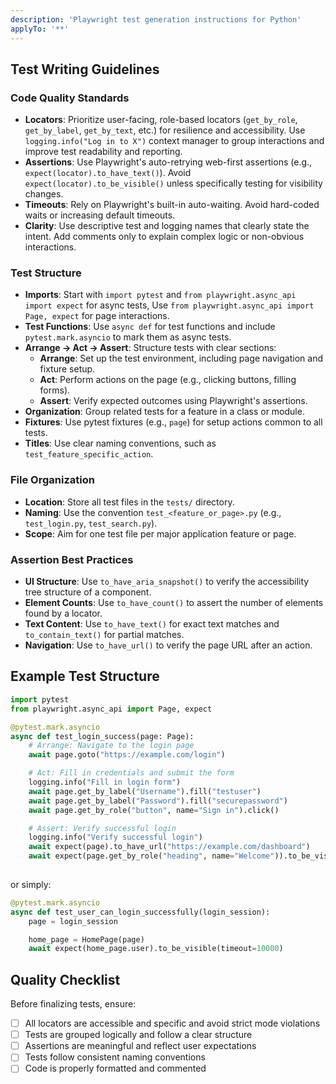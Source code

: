 ```yaml
---
description: 'Playwright test generation instructions for Python'
applyTo: '**'
---
```


## Test Writing Guidelines

### Code Quality Standards
- **Locators**: Prioritize user-facing, role-based locators (`get_by_role`, `get_by_label`, `get_by_text`, etc.) for resilience and accessibility. Use ` logging.info("Log in to X")` context manager to group interactions and improve test readability and reporting.
- **Assertions**: Use Playwright's auto-retrying web-first assertions (e.g., `expect(locator).to_have_text()`). Avoid `expect(locator).to_be_visible()` unless specifically testing for visibility changes.
- **Timeouts**: Rely on Playwright's built-in auto-waiting. Avoid hard-coded waits or increasing default timeouts.
- **Clarity**: Use descriptive test and logging names that clearly state the intent. Add comments only to explain complex logic or non-obvious interactions.

### Test Structure
- **Imports**: Start with `import pytest` and `from playwright.async_api import expect` for async tests, Use `from playwright.async_api import Page, expect` for page interactions.
- **Test Functions**: Use `async def` for test functions and include `pytest.mark.asyncio` to mark them as async tests.
- **Arrange → Act → Assert**: Structure tests with clear sections:
  - **Arrange**: Set up the test environment, including page navigation and fixture setup.
  - **Act**: Perform actions on the page (e.g., clicking buttons, filling forms).
  - **Assert**: Verify expected outcomes using Playwright's assertions.
- **Organization**: Group related tests for a feature in a class or module.
- **Fixtures**: Use pytest fixtures (e.g., `page`) for setup actions common to all tests.
- **Titles**: Use clear naming conventions, such as `test_feature_specific_action`.

### File Organization
- **Location**: Store all test files in the `tests/` directory.
- **Naming**: Use the convention `test_<feature_or_page>.py` (e.g., `test_login.py`, `test_search.py`).
- **Scope**: Aim for one test file per major application feature or page.

### Assertion Best Practices
- **UI Structure**: Use `to_have_aria_snapshot()` to verify the accessibility tree structure of a component.
- **Element Counts**: Use `to_have_count()` to assert the number of elements found by a locator.
- **Text Content**: Use `to_have_text()` for exact text matches and `to_contain_text()` for partial matches.
- **Navigation**: Use `to_have_url()` to verify the page URL after an action.

## Example Test Structure
```python
import pytest
from playwright.async_api import Page, expect

@pytest.mark.asyncio
async def test_login_success(page: Page):
    # Arrange: Navigate to the login page
    await page.goto("https://example.com/login")

    # Act: Fill in credentials and submit the form
    logging.info("Fill in login form")
    await page.get_by_label("Username").fill("testuser")
    await page.get_by_label("Password").fill("securepassword")
    await page.get_by_role("button", name="Sign in").click()

    # Assert: Verify successful login
    logging.info("Verify successful login")
    await expect(page).to_have_url("https://example.com/dashboard")
    await expect(page.get_by_role("heading", name="Welcome")).to_be_visible()
    
```
or simply:

```python
@pytest.mark.asyncio
async def test_user_can_login_successfully(login_session):
    page = login_session

    home_page = HomePage(page)
    await expect(home_page.user).to_be_visible(timeout=10000)

```
## Quality Checklist

Before finalizing tests, ensure:
- [ ] All locators are accessible and specific and avoid strict mode violations
- [ ] Tests are grouped logically and follow a clear structure
- [ ] Assertions are meaningful and reflect user expectations
- [ ] Tests follow consistent naming conventions
- [ ] Code is properly formatted and commented